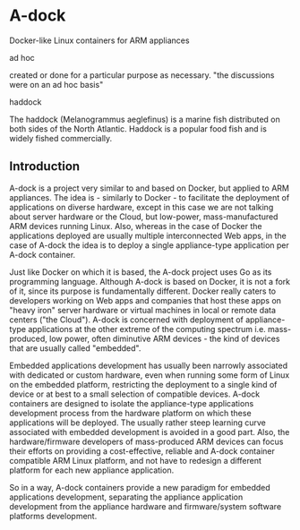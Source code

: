 A-dock
======

Docker-like Linux containers for ARM appliances

ad hoc

created or done for a particular purpose as necessary.
"the discussions were on an ad hoc basis"

haddock

The haddock (Melanogrammus aeglefinus) is a marine fish distributed on both sides of the North Atlantic. Haddock is a popular food fish and is widely fished commercially.

Introduction
------------

A-dock is a project very similar to and based on Docker, but applied to ARM appliances. The idea is - similarly to Docker - to facilitate the deployment of applications on diverse hardware, except in this case we are not talking about server hardware or the Cloud, but low-power, mass-manufactured ARM devices running Linux. Also, whereas in the case of Docker the applications deployed are usually multiple interconnected Web apps, in the case of A-dock the idea is to deploy a single appliance-type application per A-dock container.

Just like Docker on which it is based, the A-dock project uses Go as its programming language. Although A-dock is based on Docker, it is not a fork of it, since its purpose is fundamentally different. Docker really caters to developers working on Web apps and companies that host these apps on "heavy iron" server hardware or virtual machines in local or remote data centers ("the Cloud"). A-dock is concerned with deployment of appliance-type applications at the other extreme of the computing spectrum i.e. mass-produced, low power, often diminutive ARM devices - the kind of devices that are usually called "embedded".

Embedded applications development has usually been narrowly associated with dedicated or custom hardware, even when running some form of Linux on the embedded platform, restricting the deployment to a single kind of device or at best to a small selection of compatible devices. A-dock containers are designed to isolate the appliance-type applications development process from the hardware platform on which these applications will be deployed. The usually rather steep learning curve associated with embedded development is avoided in a good part. Also, the hardware/firmware developers of mass-produced ARM devices can focus their efforts on providing a cost-effective, reliable and A-dock container compatible ARM Linux platform, and not have to redesign a different platform for each new appliance application.

So in a way, A-dock containers provide a new paradigm for embedded applications development, separating the appliance application development from the appliance hardware and firmware/system software platforms development.
